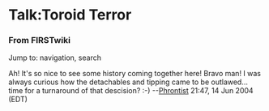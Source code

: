 # Talk:Toroid Terror

### From FIRSTwiki

Jump to: navigation, search

Ah! It's so nice to see some history coming together here! Bravo man! I was
always curious how the detachables and tipping came to be outlawed... time for
a turnaround of that descision? :-) --[Phrontist](/index.php/User:Phrontist
"User:Phrontist" ) 21:47, 14 Jun 2004 (EDT)

